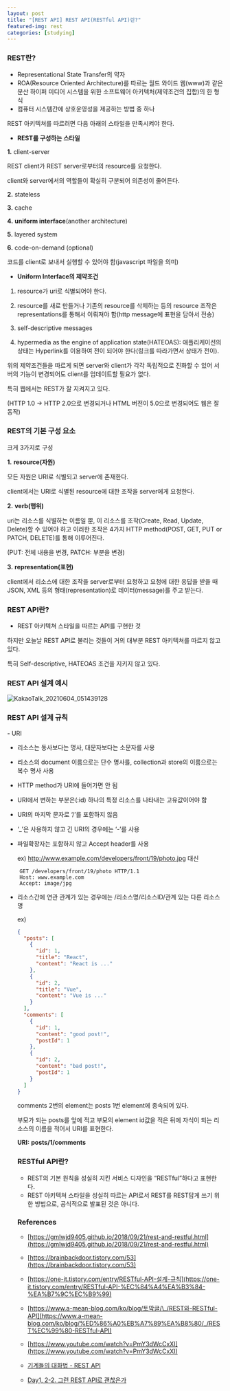 ```yaml
---
layout: post
title: "[REST API] REST API(RESTful API)란?"
featured-img: rest
categories: [studying]
---
```


### REST란?

- Representational State Transfer의 약자
- ROA(Resource Oriented Architecture)를 따르는 월드 와이드 웹(www)과 같은 분산 하이퍼 미디어 시스템을 위한 소프트웨어 아키텍처(제약조건의 집합)의 한 형식
- 컴퓨터 시스템간에 상호운영성을 제공하는 방법 중 하나

REST 아키텍쳐를 따르려면 다음 아래의 스타일을 만족시켜야 한다.

- **REST를 구성하는 스타일**

**1.** client-server

REST client가 REST server로부터의 resource를 요청한다.

client와 server에서의 역할들이 확실히 구분되어 의존성이 줄어든다.

**2.** stateless

**3.** cache

**4.** **uniform interface**(another architecture)

**5.** layered system

**6.** code-on-demand (optional)

코드를 client로 보내서 실행할 수 있어야 함(javascript 파일을 의미)

- **Uniform Interface의 제약조건**

1. resource가 uri로 식별되어야 한다.

2. resource를 새로 만들거나 기존의 resource를 삭제하는 등의 resource 조작은 representations를 통해서 이뤄져야 함(http message에 표현을 담아서 전송)

3. self-descriptive messages

4. hypermedia as the engine of application state(HATEOAS): 애플리케이션의 상태는 Hyperlink를 이용하여 전이 되어야 한다(링크를 따라가면서 상태가 전이).

위의 제약조건들을 따르게 되면 server와 client가 각각 독립적으로 진화할 수 있어 서버의 기능이 변경되어도 client를 업데이트할 필요가 없다.

특히 웹에서는 REST가 잘 지켜지고 있다.

(HTTP 1.0 -> HTTP 2.0으로 변경되거나 HTML 버전이 5.0으로 변경되어도 웹은 잘 동작)

### REST의 기본 구성 요소

크게 3가지로 구성

**1.** **resource(자원)**

모든 자원은 URI로 식별되고 server에 존재한다.

client에서는 URI로 식별된 resource에 대한 조작을 server에게 요청한다.

**2.** **verb(행위)**

uri는 리소스를 식별하는 이름일 뿐, 이 리소스를 조작(Create, Read, Update, Delete)할 수 있어야 하고 이러한 조작은 4가지 HTTP method(POST, GET, PUT or PATCH, DELETE)를 통해 이루어진다.

(PUT: 전체 내용을 변경, PATCH: 부분을 변경)

**3.** **representation(표현)**

client에서 리소스에 대한 조작을 server로부터 요청하고 요청에 대한 응답을 받을 때 JSON, XML 등의 형태(representation)로 데이터(message)를 주고 받는다.

### REST API란?

- REST 아키텍쳐 스타일을 따르는 API를 구현한 것

하지만 오늘날 REST API로 불리는 것들이 거의 대부분 REST 아키텍쳐를 따르지 않고 있다.

특히 Self-descriptive, HATEOAS 조건을 지키지 않고 있다.

### REST API 설계 예시

![KakaoTalk_20210604_051439128](https://user-images.githubusercontent.com/59640337/120706250-cff57880-c4f3-11eb-8778-f0b2fa2e69e1.png)

### REST API 설계 규칙

**-** URI

- 리소스는 동사보다는 명사, 대문자보다는 소문자를 사용
- 리소스의 document 이름으로는 단수 명사를, collection과 store의 이름으로는 복수 명사 사용
- HTTP method가 URI에 들어가면 안 됨
- URI에서 변하는 부분은(:id) 하나의 특정 리소스를 나타내는 고유값이어야 함
- URI의 마지막 문자로 ‘/’를 포함하지 않음
- ‘\_’은 사용하지 않고 긴 URI의 경우에는 ‘-’를 사용
- 파일확장자는 포함하지 않고 Accept header를 사용

  ex) http://www.example.com/developers/front/19/photo.jpg 대신
```
    GET /developers/front/19/photo HTTP/1.1
    Host: www.example.com
    Accept: image/jpg
```
- 리소스간에 연관 관계가 있는 경우에는 /리소스명/리소스ID/관계 있는 다른 리소스 명

  ex)

  ```json
  {
    "posts": [
      {
        "id": 1,
        "title": "React",
        "content": "React is ..."
      },
      {
        "id": 2,
        "title": "Vue",
        "content": "Vue is ..."
      }
    ],
    "comments": [
      {
        "id": 1,
        "content": "good post!",
        "postId": 1
      },
      {
        "id": 2,
        "content": "bad post!",
        "postId": 1
      }
    ]
  }
  ```

  comments 2번의 element는 posts 1번 element에 종속되어 있다.

  부모가 되는 posts를 앞에 적고 부모의 element id값을 적은 뒤에 자식이 되는 리소스의 이름을 적어서 URI를 표현한다.

  **URI:** **posts/1/comments**

  ### RESTful API란?

  - REST의 기본 원칙을 성실히 지킨 서비스 디자인을 “RESTful”하다고 표현한다.
  - REST 아키텍쳐 스타일을 성실히 따르는 API로서 REST를 REST답게 쓰기 위한 방법으로, 공식적으로 발표된 것은 아니다.

  ### References

  - [https://gmlwjd9405.github.io/2018/09/21/rest-and-restful.html](https://gmlwjd9405.github.io/2018/09/21/rest-and-restful.html)
  - [https://brainbackdoor.tistory.com/53](https://brainbackdoor.tistory.com/53)
  - [https://one-it.tistory.com/entry/RESTful-API-설계-규칙](https://one-it.tistory.com/entry/RESTful-API-%EC%84%A4%EA%B3%84-%EA%B7%9C%EC%B9%99)
  - [https://www.a-mean-blog.com/ko/blog/토막글/\_/REST와-RESTful-API](https://www.a-mean-blog.com/ko/blog/%ED%86%A0%EB%A7%89%EA%B8%80/_/REST%EC%99%80-RESTful-API)
  - [https://www.youtube.com/watch?v=PmY3dWcCxXI](https://www.youtube.com/watch?v=PmY3dWcCxXI)

  - [기계들의 대화법 - REST API](https://www.youtube.com/watch?v=PmY3dWcCxXI)

  - [Day1, 2-2. 그런 REST API로 괜찮은가](https://www.youtube.com/watch?v=RP_f5dMoHFc)
